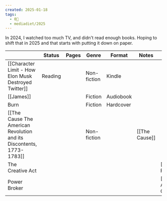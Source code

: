 ```yaml
---
created: 2025-01-18
tags:
  - 0🌲
  - mediadiet/2025
---
```

In 2024, I watched too much TV, and didn't read enough books. Hoping to shift that in 2025 and that starts with putting it down on paper. 


|                                                                      | Status  | Pages | Genre       | Format    | Notes         | Author             |
| -------------------------------------------------------------------- | ------- | ----- | ----------- | --------- | ------------- | ------------------ |
| [[Character Limit - How Elon Musk Destroyed Twitter]]                | Reading |       | Non-fiction | Kindle    |               |                    |
| [[James]]                                                            |         |       | Fiction     | Audiobook |               |                    |
| Burn                                                                 |         |       | Fiction     | Hardcover |               |                    |
| [[The Cause The American Revolution and its Discontents, 1773-1783]] |         |       | Non-fiction |           | [[The Cause]] |                    |
| The Creative Act                                                     |         |       |             |           |               | [[Rick Rubin]]     |
| Power Broker                                                         |         |       |             |           |               | [[Robert A. Caro]] |

